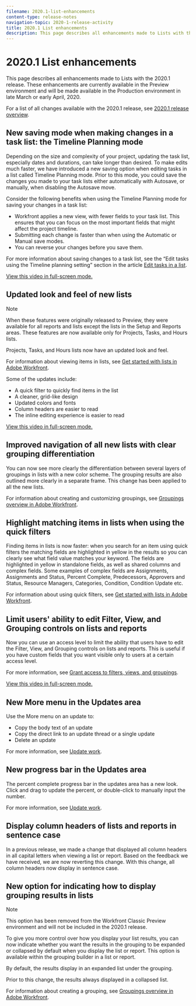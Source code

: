 ```yaml
---
filename: 2020.1-list-enhancements
content-type: release-notes
navigation-topic: 2020-1-release-activity
title: 2020.1 List enhancements
description: This page describes all enhancements made to Lists with the 2020.1 release. These enhancements are currently available in the Preview environment and will be made available in the Production environment in late March or early April, 2020.
---
```


# 2020.1 List enhancements

This page describes all enhancements made to Lists with the 2020.1 release. These enhancements are currently available in the Preview environment and will be made available in the Production environment in late March or early April, 2020.

For a list of all changes available with the 2020.1 release, see [2020.1 release overview](../../../product-announcements/product-releases/2020.1-release-activity/2020.1-release-overview.md).

## New saving mode when making changes in a task list: the Timeline Planning mode

Depending on the size and complexity of your project, updating the task list, especially dates and durations, can take longer than desired. To make edits much faster, we have introduced a new saving option when editing tasks in a list called Timeline Planning mode. Prior to this mode, you could save the changes you made to your task lists either automatically with Autosave, or manually, when disabling the Autosave move.

Consider the following benefits when using the Timeline Planning mode for saving your changes in a task list:

* Workfront applies a new view, with fewer fields to your task list. This ensures that you can focus on the most important fields that might affect the project timeline.
* Submitting each change is faster than when using the Automatic or Manual save modes.
* You can reverse your changes before you save them.

For more information about saving changes to a task list, see the “Edit tasks using the Timeline planning setting” section in the article [Edit tasks in a list](../../../manage-work/tasks/manage-tasks/edit-tasks-in-a-list.md).

<!--WRITER
<iframe class="vimeo-player_0" src="assets/397199644?" frameborder="0" allowfullscreen="1" width="560px" height="315px"></iframe>
-->

[View this video in full-screen mode.](https://vimeo.com/397199644/c069cd0597)

## Updated look and feel of new lists

>[!NOTE]
>
>When these features were originally released to Preview, they were available for all reports and lists except the lists in the Setup and Reports areas. These features are now available only for Projects, Tasks, and Hours lists.

Projects, Tasks, and Hours lists now have an updated look and feel.

For information about viewing items in lists, see [Get started with lists in Adobe Workfront](../../../workfront-basics/navigate-workfront/use-lists/view-items-in-a-list.md).

Some of the updates include:

* A quick filter to quickly find items in the list
* A cleaner, grid-like design
* Updated colors and fonts
* Column headers are easier to read
* The inline editing experience is easier to read

<!--WRITER
<iframe class="vimeo-player_0" src="assets/356675385?" frameborder="0" allowfullscreen="1" width="560px" height="315px"></iframe>
-->

[View this video in full-screen mode.](https://vimeo.com/356675385/09ba51d717)

## Improved navigation of all new lists with clear grouping differentiation

You can now see more clearly the differentiation between several layers of groupings in lists with a new color scheme. The grouping results are also outlined more clearly in a separate frame. This change has been applied to all the new lists.

For information about creating and customizing groupings, see [Groupings overview in Adobe Workfront](../../../reports-and-dashboards/reports/reporting-elements/groupings-overview.md).

## Highlight matching items in lists when using the quick filters

Finding items in lists is now faster: when you search for an item using quick filters the matching fields are highlighted in yellow in the results so you can clearly see what field value matches your keyword. The fields are highlighted in yellow in standalone fields, as well as shared columns and complex fields. Some examples of complex fields are Assignments, Assignments and Status, Percent Complete, Predecessors, Approvers and Status, Resource Managers, Categories, Condition, Condition Update etc.

For information about using quick filters, see [Get started with lists in Adobe Workfront](../../../workfront-basics/navigate-workfront/use-lists/view-items-in-a-list.md).

## Limit users' ability to edit Filter, View, and Grouping controls on lists and reports

Now you can use an access level to limit the ability that users have to edit the Filter, View, and Grouping controls on lists and reports. This is useful if you have custom fields that you want visible only to users at a certain access level.

For more information, see [Grant access to filters, views, and groupings](../../../administration-and-setup/add-users/configure-and-grant-access/grant-access-fvg.md).

<!--WRITER
<iframe class="vimeo-player_0" src="assets/385270639?" frameborder="0" allowfullscreen="1" width="560px" height="315px"></iframe>
-->

[View this video in full-screen mode.](https://vimeo.com/385270639/b4afd0325f)

## New More menu in the Updates area

Use the More menu on an update to:

* Copy the body text of an update
* Copy the direct link to an update thread or a single update
* Delete an update

For more information, see [Update work](../../../workfront-basics/updating-work-items-and-viewing-updates/update-work.md).

## New progress bar in the Updates area

The percent complete progress bar in the updates area has a new look. Click and drag to update the percent, or double-click to manually input the number.

For more information, see [Update work](../../../workfront-basics/updating-work-items-and-viewing-updates/update-work.md).

## Display column headers of lists and reports in sentence case

In a previous release, we made a change that displayed all column headers in all capital letters when viewing a list or report. Based on the feedback we have received, we are now reverting this change. With this change, all column headers now display in sentence case.

## New option for indicating how to display grouping results in lists

>[!NOTE]
>
>This option has been removed from the Workfront Classic Preview environment and will not be included in the 2020.1 release.

To give you more control over how you display your list results, you can now indicate whether you want the results in the grouping to be expanded or collapsed by default when you display the list or report. This option is available within the grouping builder in a list or report.

By default, the results display in an expanded list under the grouping.

Prior to this change, the results always displayed in a collapsed list.

For information about creating a grouping, see [Groupings overview in Adobe Workfront](../../../reports-and-dashboards/reports/reporting-elements/groupings-overview.md).
